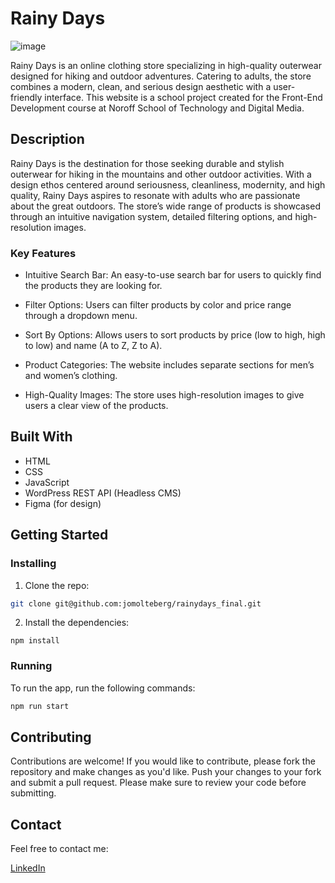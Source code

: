 # Rainy Days

![image](https://user-images.githubusercontent.com/52622303/164316813-4b12d99f-aeb7-4069-85cf-e72b3a50ac99.png)

Rainy Days is an online clothing store specializing in high-quality outerwear designed for hiking and outdoor adventures. Catering to adults, the store combines a modern, clean, and serious design aesthetic with a user-friendly interface. This website is a school project created for the Front-End Development course at Noroff School of Technology and Digital Media.

## Description

Rainy Days is the destination for those seeking durable and stylish outerwear for hiking in the mountains and other outdoor activities. With a design ethos centered around seriousness, cleanliness, modernity, and high quality, Rainy Days aspires to resonate with adults who are passionate about the great outdoors. The store’s wide range of products is showcased through an intuitive navigation system, detailed filtering options, and high-resolution images. 

### Key Features

- Intuitive Search Bar: An easy-to-use search bar for users to quickly find the products they are looking for.

- Filter Options: Users can filter products by color and price range through a dropdown menu.

- Sort By Options: Allows users to sort products by price (low to high, high to low) and name (A to Z, Z to A).

- Product Categories: The website includes separate sections for men’s and women’s clothing.

- High-Quality Images: The store uses high-resolution images to give users a clear view of the products.

## Built With

- HTML
- CSS
- JavaScript
- WordPress REST API (Headless CMS)
- Figma (for design)

## Getting Started

### Installing

1. Clone the repo:

```bash
git clone git@github.com:jomolteberg/rainydays_final.git
```

2. Install the dependencies:

```
npm install
```

### Running

To run the app, run the following commands:

```bash
npm run start
```

## Contributing

Contributions are welcome! If you would like to contribute, please fork the repository and make changes as you'd like. Push your changes to your fork and submit a pull request. Please make sure to review your code before submitting.

## Contact

Feel free to contact me:

[LinkedIn](https://www.linkedin.com/in/john-oscar-molteberg-637177180/)

